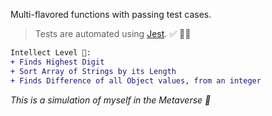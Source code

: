 
 Multi-flavored functions with passing test cases. 
 
 >Tests are automated using [Jest](https://jestjs.io/). ✅ 🧪🔬

 ```diff
 Intellect Level 🧠:
 + Finds Highest Digit
 + Sort Array of Strings by its Length
 + Finds Difference of all Object values, from an integer
 ```
<em>This is a simulation of myself in the Metaverse 🧬 </em>
